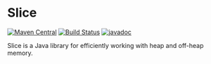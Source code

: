 # Slice
[![Maven Central](https://img.shields.io/maven-central/v/io.airlift/slice.svg?label=Maven%20Central)](https://search.maven.org/#search%7Cga%7C1%7Cg%3A%22io.airlift%22%20AND%20a%3A%22slice%22)
[![Build Status](https://travis-ci.org/airlift/slice.svg?branch=master)](https://travis-ci.org/airlift/slice)
[![javadoc](https://javadoc.io/badge2/io.airlift/slice/javadoc.svg)](https://javadoc.io/doc/io.airlift/slice)

Slice is a Java library for efficiently working with heap and off-heap memory.
